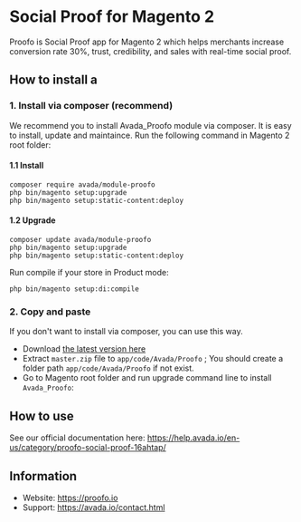 # Social Proof for Magento 2

Proofo is Social Proof app for Magento 2 which helps merchants increase conversion rate 30%, trust, credibility, and sales with real-time social proof.

## How to install a

### 1. Install via composer (recommend)
We recommend you to install Avada_Proofo module via composer. It is easy to install, update and maintaince.
Run the following command in Magento 2 root folder:

#### 1.1 Install

```
composer require avada/module-proofo
php bin/magento setup:upgrade
php bin/magento setup:static-content:deploy
```

#### 1.2 Upgrade

```
composer update avada/module-proofo
php bin/magento setup:upgrade
php bin/magento setup:static-content:deploy
```

Run compile if your store in Product mode:

```
php bin/magento setup:di:compile
```
### 2. Copy and paste
If you don't want to install via composer, you can use this way. 

- Download [the latest version here](https://github.com/Proofo/proofo-magento-2/archive/master.zip) 
- Extract `master.zip` file to `app/code/Avada/Proofo` ; You should create a folder path `app/code/Avada/Proofo` if not exist.
- Go to Magento root folder and run upgrade command line to install `Avada_Proofo`:

## How to use

See our official documentation here: https://help.avada.io/en-us/category/proofo-social-proof-16ahtap/

## Information
- Website: https://proofo.io
- Support: https://avada.io/contact.html
